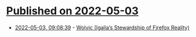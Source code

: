 # [Published on 2022-05-03](index.md)

* [2022-05-03, 09:08:39](https://news.ycombinator.com/item?id=31246224) - [Wolvic (Igalia’s Stewardship of Firefox Reality)](https://wolvic.com/)
